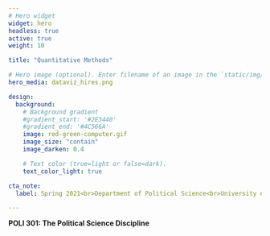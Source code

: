 ```yaml
---
# Hero widget
widget: hero
headless: true
active: true
weight: 10

title: "Quantitative Methods"

# Hero image (optional). Enter filename of an image in the `static/img/` folder.
hero_media: dataviz_hires.png

design:
  background:
    # Background gradient
    #gradient_start: '#2E3440'
    #gradient_end: '#4C566A'
    image: red-green-computer.gif
    image_size: "contain"
    image_darken: 0.4

    # Text color (true=light or false=dark).
    text_color_light: true

cta_note:
  label: Spring 2021<br>Department of Political Science<br>University of South Carolina

---
```


**POLI 301: The Political Science Discipline**
